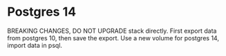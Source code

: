 # Postgres 14

BREAKING CHANGES, DO NOT UPGRADE stack directly. First export data from postgres 10, then save the export. Use a new volume for postgres 14, import data in psql.
